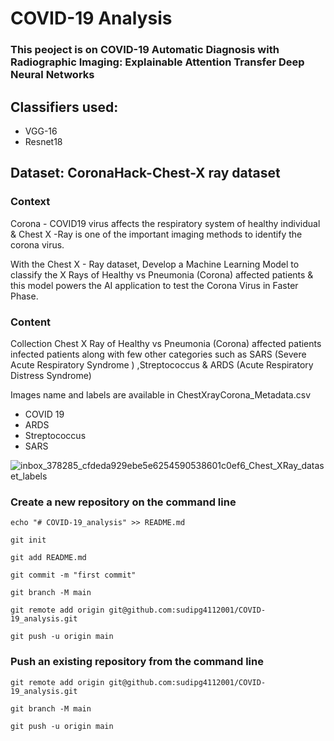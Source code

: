 # COVID-19 Analysis

### This peoject is on COVID-19 Automatic Diagnosis with Radiographic Imaging: Explainable Attention Transfer Deep Neural Networks
## Classifiers used:
- VGG-16
- Resnet18

## Dataset: CoronaHack-Chest-X ray dataset

### Context
Corona - COVID19 virus affects the respiratory system of healthy individual & Chest X -Ray is one of the important imaging methods to identify the corona virus.

With the Chest X - Ray dataset, Develop a Machine Learning Model to classify the X Rays of Healthy vs Pneumonia (Corona) affected patients & this model powers the AI application to test the Corona Virus in Faster Phase.

### Content
Collection Chest X Ray of Healthy vs Pneumonia (Corona) affected patients infected patients along with few other categories such as SARS (Severe Acute Respiratory Syndrome ) ,Streptococcus & ARDS (Acute Respiratory Distress Syndrome)

Images name and labels are available in ChestXrayCorona_Metadata.csv

- COVID 19
- ARDS
- Streptococcus
- SARS 

![inbox_378285_cfdeda929ebe5e6254590538601c0ef6_Chest_XRay_dataset_labels](https://user-images.githubusercontent.com/60208804/125648624-ca9e5a1a-2b0d-4031-a935-6b7b529472be.png)




### Create a new repository on the command line
`echo "# COVID-19_analysis" >> README.md`

`git init`

`git add README.md`

`git commit -m "first commit"`

`git branch -M main`

`git remote add origin git@github.com:sudipg4112001/COVID-19_analysis.git`

`git push -u origin main`

### Push an existing repository from the command line

`git remote add origin git@github.com:sudipg4112001/COVID-19_analysis.git`

`git branch -M main`

`git push -u origin main`
